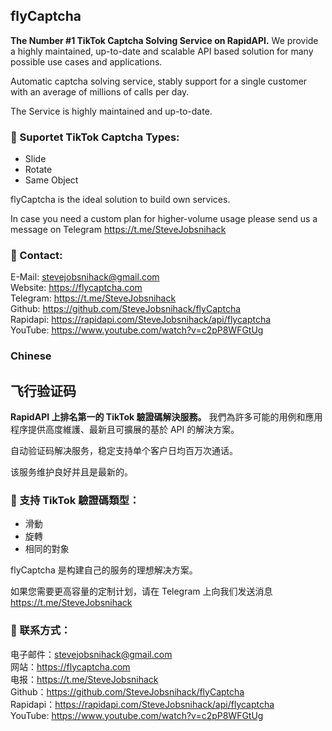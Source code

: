 ## flyCaptcha

**The Number #1 TikTok Captcha Solving Service on RapidAPI.** We provide a highly maintained, up-to-date and scalable API based solution for many possible use cases and applications.

Automatic captcha solving service, stably support for a single customer with an average of millions of calls per day.

The Service is highly maintained and up-to-date.

### 🔭 Suportet TikTok Captcha Types:

- Slide
- Rotate
- Same Object

flyCaptcha is the ideal solution to build own services.

In case you need a custom plan for higher-volume usage please send us a message on Telegram https://t.me/SteveJobsnihack

### 💬 Contact:

E-Mail: stevejobsnihack@gmail.com <br>
Website: https://flycaptcha.com <br>
Telegram: https://t.me/SteveJobsnihack <br>
Github: https://github.com/SteveJobsnihack/flyCaptcha <br>
Rapidapi: https://rapidapi.com/SteveJobsnihack/api/flycaptcha <br>
YouTube: https://www.youtube.com/watch?v=c2pP8WFGtUg <br>

### Chinese

## 飞行验证码

**RapidAPI 上排名第一的 TikTok 驗證碼解決服務。** 我們為許多可能的用例和應用程序提供高度維護、最新且可擴展的基於 API 的解決方案。

自动验证码解决服务，稳定支持单个客户日均百万次通话。

该服务维护良好并且是最新的。

### 🔭 支持 TikTok 驗證碼類型：

- 滑動
- 旋轉
- 相同的對象

flyCaptcha 是构建自己的服务的理想解决方案。

如果您需要更高容量的定制计划，请在 Telegram 上向我们发送消息 https://t.me/SteveJobsnihack

### 💬 联系方式：

电子邮件：stevejobsnihack@gmail.com <br>
网站：https://flycaptcha.com <br>
电报：https://t.me/SteveJobsnihack <br>
Github：https://github.com/SteveJobsnihack/flyCaptcha <br>
Rapidapi：https://rapidapi.com/SteveJobsnihack/api/flycaptcha <br>
YouTube: https://www.youtube.com/watch?v=c2pP8WFGtUg <br>
